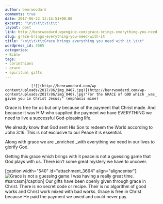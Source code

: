 ```yaml
---
author: benrwoodard
comments: true
date: 2017-06-22 13:16:51+00:00
excerpt: "\n\t\t\t\t\t\t"
layout: post
link: http://benrwoodard.wpengine.com/grace-brings-everything-you-need-with-it/
slug: grace-brings-everything-you-need-with-it
title: "\n\t\t\t\tGrace brings everything you need with it.\t\t"
wordpress_id: 3665
categories:
- Bible
tags:
- corinthians
- grace
- spiritual gifts
---
```



				[![](http://benrwoodard.com/wp-content/uploads/2017/06/img_0407.jpg)](http://benrwoodard.com/wp-content/uploads/2017/06/img_0407.jpg)"For the GRACE of GOD which _was_ given you in Christ Jesus;" (emphasis mine)

Grace is free for us but only because of the payment that Christ made. And because it was HIM who supplied the payment we have EVERYTHING we need to live a successful God-pleasing life. 

We already know that God sent His Son to redeem the World according to John 3:16. This is not exclusive to our Peace it is essential. 

Along with grace we are _enriched _with everything we need in our lives to glorify God. 

Getting this grace which brings with it peace is not a guessing game that God plays with us. There isn't some great mystery we have to uncover. 

[caption width="540" id="attachment_3664" align="aligncenter"]![Grace is not a guessing game](http://benrwoodard.com/wp-content/uploads/2017/06/img_0074-1.jpg) I was having a really great time. #sarcasm[/caption]
Our gifts have been openly given through grace in Christ. There is no secret code or recipe. Their is no algorithm of good works and Christ work mixed with bad works. Grace is free in Christ because He paid the payment we owed and could never pay.		

